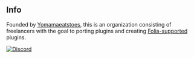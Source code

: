 ## Info

Founded by [Yomamaeatstoes](https://github.com/Yomamaeatstoes), this is an organization consisting of freelancers with the goal to porting plugins and creating [Folia-supported](https://github.com/PaperMC/Folia) plugins.

[![Discord](https://discordapp.com/api/guilds/1200954824250888192/widget.png?style=banner2)](https://discord.gg/aT9z7q7hX8)
